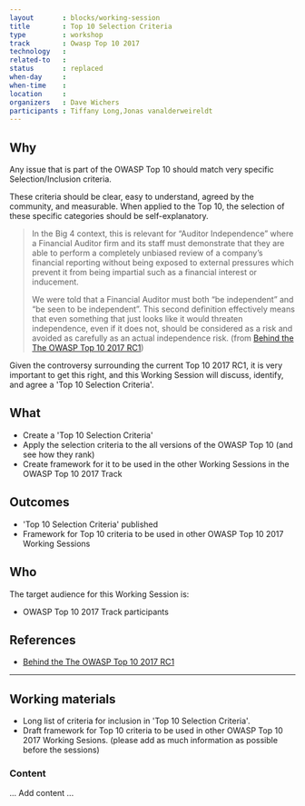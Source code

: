 ```yaml
---
layout       : blocks/working-session
title        : Top 10 Selection Criteria
type         : workshop
track        : Owasp Top 10 2017
technology   :
related-to   :
status       : replaced 
when-day     : 
when-time    : 
location     : 
organizers   : Dave Wichers
participants : Tiffany Long,Jonas vanalderweireldt
---
```


## Why

Any issue that is part of the OWASP Top 10 should match very specific Selection/Inclusion criteria.

These criteria should be clear, easy to understand, agreed by the community, and measurable. When applied to the
Top 10, the selection of these specific categories should be self-explanatory.

> In the Big 4 context, this is relevant for “Auditor Independence” where a Financial Auditor firm and its staff must demonstrate that they are able to perform a completely unbiased review of a company’s financial reporting without being exposed to external pressures which prevent it from being impartial such as a financial interest or inducement.
>
>  We were told that a Financial Auditor must both “be independent” and “be seen to be independent”. This second definition effectively means that even something that just looks like it would threaten independence, even if it does not, should be considered as a risk and avoided as carefully as an actual independence risk.
(from [Behind the The OWASP Top 10 2017 RC1](https://medium.com/@JoshCGrossman/behind-the-the-owasp-top-10-2017-rc1-df43236f79ff))

Given the controversy surrounding the current Top 10 2017 RC1, it is very important to get this right, and this Working Session will discuss, identify, and agree a 'Top 10 Selection Criteria'.

## What

 - Create a 'Top 10 Selection Criteria'
 - Apply the selection criteria to the all versions of the OWASP Top 10 (and see how they rank)
 - Create framework for it to be used in the other Working Sessions in the OWASP Top 10 2017 Track
 
## Outcomes 

- 'Top 10 Selection Criteria' published
- Framework for Top 10 criteria to be used in other OWASP Top 10 2017 Working Sessions

## Who

The target audience for this Working Session is:

 - OWASP Top 10 2017 Track participants

## References

 - [Behind the The OWASP Top 10 2017 RC1](https://medium.com/@JoshCGrossman/behind-the-the-owasp-top-10-2017-rc1-df43236f79ff)

--- 

## Working materials

 - Long list of criteria for inclusion in 'Top 10 Selection Criteria'.
 - Draft framework for Top 10 criteria to be used in other OWASP Top 10 2017 Working Sesions.
(please add as much information as possible before the sessions)

### Content

... Add content ...
